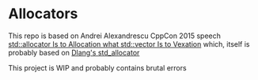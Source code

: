 # Allocators
This repo is based on Andrei Alexandrescu CppCon 2015 speech [std::allocator Is to Allocation what std::vector Is to Vexation](https://www.google.ru/url?sa=t&rct=j&q=&esrc=s&source=web&cd=1&cad=rja&uact=8&ved=0CBsQtwIwAGoVChMI2pi4h4PWyAIVCX8sCh0MGQVx&url=http%3A%2F%2Fwww.youtube.com%2Fwatch%3Fv%3DLIb3L4vKZ7U&usg=AFQjCNFmeyekmwsPWF_SLMa3V8hDkXhl9g&sig2=9w08WYkc1esooxdJb4kU3A&bvm=bv.105814755,d.bGg) which, itself is probably based on [Dlang's std_allocator ](https://github.com/andralex/std_allocator)

This project is WIP and probably contains brutal errors
